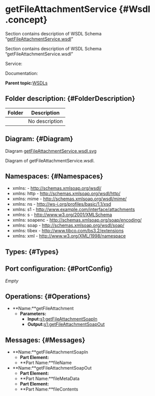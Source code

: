 # getFileAttachmentService {#Wsdl .concept}

Section contains description of WSDL Schema “[getFileAttachmentService.wsdl](getFileAttachmentService.wsdl)”

Section contains description of WSDL Schema “getFileAttachmentService.wsdl”

Service:

Documentation:

**Parent topic:**[WSDLs](../../../projects/com.odido-rfp-demo.application_1.0.0_ear/common/wsdl.md)

## Folder description: {#FolderDescription}

|Folder|Description|
|------|-----------|
| |No description|

## Diagram: {#Diagram}

Diagram [getFileAttachmentService.wsdl.svg](C_/MakeDoc/cfg/storage/default/1700828808628/dita/projects/com.odido-rfp-demo.application_1.0.0_ear/Service_Descriptors/getFileAttachmentService.wsdl.svg)

Diagram of getFileAttachmentService.wsdl.

## Namespaces: {#Namespaces}

-   xmlns: - http://schemas.xmlsoap.org/wsdl/
-   xmlns: http - http://schemas.xmlsoap.org/wsdl/http/
-   xmlns: mime - http://schemas.xmlsoap.org/wsdl/mime/
-   xmlns: ns - http://ws-i.org/profiles/basic/1.1/xsd
-   xmlns: s1 - http://www.example.com/interface/attachments
-   xmlns: s - http://www.w3.org/2001/XMLSchema
-   xmlns: soapenc - http://schemas.xmlsoap.org/soap/encoding/
-   xmlns: soap - http://schemas.xmlsoap.org/wsdl/soap/
-   xmlns: tibex - http://www.tibco.com/bs3.2/extensions
-   xmlns: xml - http://www.w3.org/XML/1998/namespace

## Types: {#Types}

## Port configuration: {#PortConfig}

*Empty*

## Operations: {#Operations}

-   **Name:**getFileAttachment
    -   **Parameters:**
        -   **Input:**[s1:getFileAttachmentSoapIn](#Messages)
        -   **Output:**[s1:getFileAttachmentSoapOut](#Messages)

## Messages: {#Messages}

-   **Name:**getFileAttachmentSoapIn
    -   **Part Element:**
    -   **Part Name:**fileName
-   **Name:**getFileAttachmentSoapOut
    -   **Part Element:**
    -   **Part Name:**fileMetaData
    -   **Part Element:**
    -   **Part Name:**fileContents

